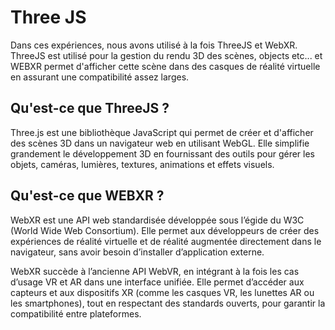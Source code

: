 # Three JS

Dans ces expériences, nous avons utilisé à la fois ThreeJS et WebXR. ThreeJS est utilisé pour la gestion du rendu 3D des scènes, objects etc... et WEBXR permet d'afficher cette scène dans des casques de réalité virtuelle en assurant une compatibilité assez larges.

## Qu'est-ce que ThreeJS ? 

Three.js est une bibliothèque JavaScript qui permet de créer et d'afficher des scènes 3D dans un navigateur web en utilisant WebGL. Elle simplifie grandement le développement 3D en fournissant des outils pour gérer les objets, caméras, lumières, textures, animations et effets visuels.

## Qu'est-ce que WEBXR ?

WebXR est une API web standardisée développée sous l’égide du W3C (World Wide Web Consortium). Elle permet aux développeurs de créer des expériences de réalité virtuelle et de réalité augmentée directement dans le navigateur, sans avoir besoin d’installer d’application externe.

WebXR succède à l’ancienne API WebVR, en intégrant à la fois les cas d’usage VR et AR dans une interface unifiée. Elle permet d’accéder aux capteurs et aux dispositifs XR (comme les casques VR, les lunettes AR ou les smartphones), tout en respectant des standards ouverts, pour garantir la compatibilité entre plateformes.